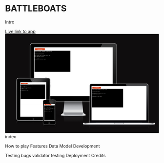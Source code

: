 # BATTLEBOATS

Intro

[Live link to app](https://battleboats-2.herokuapp.com/)
![Battleboats](assets/images/readme/bboats-main.png)
    index

How to play
Features
Data Model
Development
    
Testing
    bugs
    validator testing
Deployment
Credits
